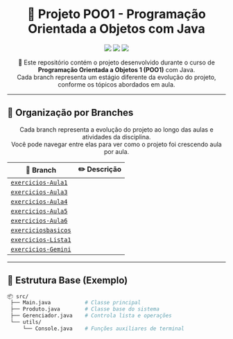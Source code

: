 <h1 align="center">🧠 Projeto POO1 - Programação Orientada a Objetos com Java</h1>

<p align="center">
  <img src="https://img.shields.io/badge/linguagem-Java-red?style=for-the-badge&logo=java" />
  <img src="https://img.shields.io/badge/status-em%20evolução-yellow?style=for-the-badge" />
  <img src="https://img.shields.io/badge/progresso-aulas📚-blueviolet?style=for-the-badge" />
</p>

<p align="center">
  📌 Este repositório contém o projeto desenvolvido durante o curso de <strong>Programação Orientada a Objetos 1 (POO1)</strong> com Java. <br/>
  Cada branch representa um estágio diferente da evolução do projeto, conforme os tópicos abordados em aula.
</p>

---

## 🧭 Organização por Branches

<p align="center">
  Cada branch representa a evolução do projeto ao longo das aulas e atividades da disciplina. <br/>
  Você pode navegar entre elas para ver como o projeto foi crescendo aula por aula.
</p>

<div align="center">

| 📂 Branch | ✏️ Descrição |
|----------|--------------|
| [`exercicios-Aula1`](https://github.com/trevizanrafael/POO1/tree/exercicios-Aula1) 
| [`exercicios-Aula3`](https://github.com/trevizanrafael/POO1/tree/exercicios-Aula3) 
| [`exercicios-Aula4`](https://github.com/trevizanrafael/POO1/tree/exercicios-Aula4) 
| [`exercicios-Aula5`](https://github.com/trevizanrafael/POO1/tree/exercicios-Aula5)
| [`exercicios-Aula6`](https://github.com/trevizanrafael/POO1/tree/exercicios-Aula6)
| [`exerciciosbasicos`](https://github.com/trevizanrafael/POO1/tree/exerciciosbasicos)
| [`exercicios-Lista1`](https://github.com/trevizanrafael/POO1/tree/exercicios-Lista1)
| [`exercicios-Gemini`](https://github.com/trevizanrafael/POO1/tree/exercicios-Gemini) 

</div>

---

## 📁 Estrutura Base (Exemplo)

```bash
📦 src/
 ├── Main.java           # Classe principal
 ├── Produto.java        # Classe base do sistema
 ├── Gerenciador.java    # Controla lista e operações
 └── utils/
     └── Console.java    # Funções auxiliares de terminal
